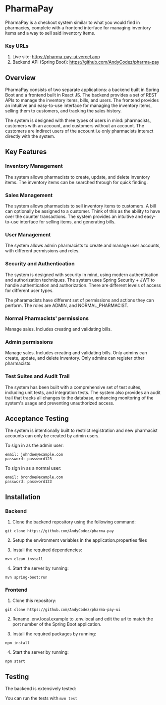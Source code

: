 # PharmaPay

PharmaPay is a checkout system similar to what you would find in pharmacies, complete with a frontend interface for managing inventory items and a way to sell said inventory items.

### Key URLs

1. Live site: https://pharma-pay-ui.vercel.app
2. Backend API (Spring Boot): https://github.com/AndyCodez/pharma-pay

## Overview

PharmaPay consists of two separate applications: a backend built in Spring Boot and a frontend built in React JS. The backend provides a set of REST APIs to manage the inventory items, bills, and users. The frontend provides an intuitive and easy-to-use interface for managing the inventory items, selling them to customers, and tracking the sales history.

The system is designed with three types of users in mind: pharmacists, customers with an account, and customers without an account. The customers are indirect users of the account i.e only pharmacists interact directly with the system.

## Key Features

### Inventory Management

The system allows pharmacists to create, update, and delete inventory items. The inventory items can be searched through for quick finding.

### Sales Management

The system allows pharmacists to sell inventory items to customers. A bill can optionally be assigned to a customer. Think of this as the ability to have over the counter transactions. The system provides an intuitive and easy-to-use interface for selling items, and generating bills.

### User Management

The system allows admin pharmacists to create and manage user accounts, with different permissions and roles. 

### Security and Authentication

The system is designed with security in mind, using modern authentication and authorization techniques. The system uses Spring Security + JWT to handle authentication and authorization. There are different levels of access for different user types.

The pharamacists have different set of permissions and actions they can perform. The roles are ADMIN, and NORMAL_PHARMACIST.

### Normal Pharmacists' permissions

Manage sales. Includes creating and validating bills.

### Admin permissions

Manage sales. Includes creating and validating bills.
Only admins can create, update, and delete inventory. 
Only admins can register other pharmacists. 

### Test Suites and Audit Trail

The system has been built with a comprehensive set of test suites, including unit tests, and integration tests. The system also provides an audit trail that tracks all changes to the database, enhancing monitoring of the system's usage and preventing unauthorized access.

## Acceptance Testing

The system is intentionally built to restrict registration and new pharmacist accounts can only be created by admin users.

To sign in as the admin user:

```
email: johndoe@example.com
password: password123
```

To sign in as a normal user:

```
email: brondoe@example.com
password: password123
```

## Installation

### Backend

1. Clone the backend repository using the following command:

`git clone https://github.com/AndyCodez/pharma-pay`

2. Setup the environment variables in the application.properties files 

3. Install the required dependencies:

`mvn clean install`

4. Start the server by running:

`mvn spring-boot:run`

### Frontend

1. Clone this repository: 

`git clone https://github.com/AndyCodez/pharma-pay-ui`

2. Rename .env.local.example to .env.local and edit the url to match the port number of the Spring Boot application.

3. Install the required packages by running:

`npm install`

4. Start the server by running:

`npm start`

## Testing

The backend is extensively tested:

You can run the tests with `mvn test`
 

